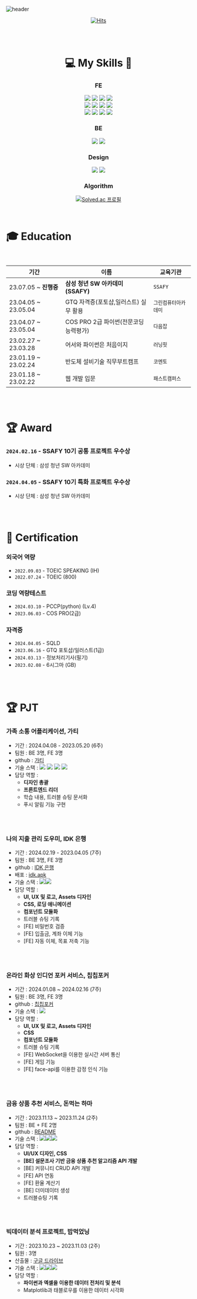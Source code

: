 ![header](https://capsule-render.vercel.app/api?type=waving&color=timeGradient&text=YEBIN👋&animation=twinkling&fontSize=70&fontAlignY=50&fontAlign=50&height=200)


<div align=center>

[![Hits](https://hits.seeyoufarm.com/api/count/incr/badge.svg?url=https%3A%2F%2Fgithub.com%2Fyebin113&count_bg=%23D7D265&title_bg=%23252222&icon=&icon_color=%23E7E7E7&title=hits&edge_flat=false)](https://hits.seeyoufarm.com) <br/>

<br/>
<br/>

# 💻 My Skills 📝 
### FE 
<img src="https://img.shields.io/badge/HTML-E34F26?style=flat&logo=HTML5&logoColor=white"/>
<img src="https://img.shields.io/badge/JavaScript-F7DF1E?style=flat&logo=JavaScript&logoColor=white"/>
<img src="https://img.shields.io/badge/Typescript-3178C6?style=flat&logo=Typescript&logoColor=white"/>
<img src="https://img.shields.io/badge/CSS3-1572B6?style=flat&logo=CSS3&logoColor=white"/>
<br/>
<img src="https://img.shields.io/badge/Vuejs-4FC08D?style=flat&logo=Vue.js&logoColor=white"/>
<img src="https://img.shields.io/badge/React-61DAFB?style=flat&logo=React&logoColor=white"/>
<img src="https://img.shields.io/badge/React Native-61DAFB?style=flat&logo=React&logoColor=black"/>
<img src="https://img.shields.io/badge/Expo-000000?style=flat&logo=Expo&logoColor=white"/>
<br/>
<img src="https://img.shields.io/badge/Firebase-FFCA28?style=flat&logo=firebase&logoColor=black"/>
<img src="https://img.shields.io/badge/Tailwind CSS-06B6D4?style=flat&logo&logo=Tailwind CSS&logoColor=white"/>
<img src="https://img.shields.io/badge/bootstrap-7952B3?style=flat&logo&logo=bootstrap&logoColor=white">
<img src="https://img.shields.io/badge/Sass-CC6699?style=flat&logo=Sass&logoColor=white"/>

### BE
<img src="https://img.shields.io/badge/Django-0C9D58?style=flat&logo=Django&logoColor=white"/>
<img src="https://img.shields.io/badge/sqlite-003B57?style=flat&logo=sqlite&logoColor=white"/>

### Design
<img src="https://img.shields.io/badge/Adobe Illustrator-FF9A00?style=flat&logo=Adobe Illustrator&logoColor=white"/>
<img src="https://img.shields.io/badge/figma-F24E1E?style=flat&logo=figma&logoColor=white"/>

### Algorithm
[![Solved.ac
프로필](http://mazassumnida.wtf/api/generate_badge?boj=ybyb99)](https://solved.ac/ybyb99)

</div>



<br/>

# 🎓 Education
<br/>

|기간|이름|교육기관|
|-|-|-|
| 23.07.05 ~ **진행중** | **삼성 청년 SW 아카데미 (SSAFY)**|`SSAFY`|
|23.04.05 ~ 23.05.04| GTQ 자격증(포토샵,일러스트) 실무 활용 |`그린컴퓨터아카데미`|
|23.04.07 ~ 23.05.04| COS PRO 2급 파이썬(전문코딩능력평가)|`다음잡`|
|23.02.27 ~ 23.03.28| 어서와 파이썬은 처음이지|`러닝핏`|
|23.01.19 ~ 23.02.24 | 반도체 설비기술 직무부트캠프|`코멘토`|
|23.01.18 ~ 23.02.22| 웹 개발 입문|`패스트캠퍼스`|

<br/>
<br/>

# 🏆 Award
### `2024.02.16` - **SSAFY 10기 공통 프로젝트 우수상**
- 시상 단체 : 삼성 청년 SW 아카데미
### `2024.04.05` - **SSAFY 10기 특화 프로젝트 우수상**
- 시상 단체 : 삼성 청년 SW 아카데미

<br/>
<br/>

# 🏅 Certification
### **외국어 역량**
- `2022.09.03` - TOEIC SPEAKING (IH)
- `2022.07.24` - TOEIC (800)


### **코딩 역량테스트**
- `2024.03.10` - PCCP(python) (Lv.4)
- `2023.06.03` - COS PRO(2급)

### **자격증**
- `2024.04.05` - SQLD
- `2023.06.16` - GTQ 포토샵/일러스트(1급)
- `2024.03.13` - 정보처리기사(필기) 
- `2023.02.08` - 6시그마 (GB)

<br/>
<br/>

# 🏆 PJT
### 가족 소통 어플리케이션, 가티
- 기간 : 2024.04.08 - 2023.05.20 (6주)
- 팀원 : BE 3명, FE 3명
- github : [가티](https://github.com/yebin113/Gatee)
- 기술 스택 : <img src="https://img.shields.io/badge/React-61DAFB?style=flat-square&logo=React&logoColor=black"/> <img src="https://img.shields.io/badge/Typescript-3178C6?style=flat-square&logo=Typescript&logoColor=white"/>
<img src="https://img.shields.io/badge/Sass-CC6699?style=flat-square&logo=Sass&logoColor=white"/> <img src="https://img.shields.io/badge/Firebase-FFCA28?style=flat-square&logo=firebase&logoColor=black"/>
- 담당 역할 :
  - **디자인 총괄**
  - **프론트엔드 리더**
  - 학습 내용, 트러블 슈팅 문서화
  - 푸시 알림 기능 구현
  
<br/>
<br/>

### 나의 지출 관리 도우미, IDK 은행
- 기간 : 2024.02.19 - 2023.04.05 (7주)
- 팀원 : BE 3명, FE 3명
- github : [IDK 은행](https://github.com/HTTP501/idk)
- 배포 : [idk.apk](https://drive.google.com/file/d/1Z6WpP71_LZiVNF9-aYQj6VPMxDlaKJQa/view?usp=sharing)
- 기술 스택 : <img src="https://img.shields.io/badge/React Native-61DAFB?style=flat-square&logo&logo=React&logoColor=black"/><img src="https://img.shields.io/badge/Expo-000000?style=flat-square&logo=Expo&logoColor=white"/>
- 담당 역할 :
  - **UI, UX 및 로고, Assets 디자인**
  - **CSS, 로딩 애니메이션**
  - **컴포넌트 모듈화**
  - 트러블 슈팅 기록
  - [FE] 비밀번호 검증 
  - [FE] 입출금, 계좌 이체 기능 
  - [FE] 자동 이체, 목표 저축 기능 
  
<br/>
<br/>

### 온라인 화상 인디언 포커 서비스, 칩칩포커
- 기간 : 2024.01.08 ~ 2024.02.16 (7주)
- 팀원 : BE 3명, FE 3명
- github : [칩칩포커](https://github.com/chipchippoker/chipchippoker)
- 기술 스택 : <img src="https://img.shields.io/badge/Vuejs-4FC08D?style=flat-square&logo=Vue.js&logoColor=white"/>
- 담당 역할 :
  - **UI, UX 및 로고, Assets 디자인**
  - **CSS**
  - **컴포넌트 모듈화**
  - 트러블 슈팅 기록
  - [FE] WebSocket을 이용한 실시간 서버 통신
  - [FE] 게임 기능
  - [FE] face-api를 이용한 감정 인식 기능

<br/>
<br/>

### 금융 상품 추천 서비스, 돈먹는 하마
- 기간 : 2023.11.13 ~ 2023.11.24 (2주)
- 팀원 : BE + FE 2명
- github : [README](https://github.com/yebin113/finprdtrecom)
- 기술 스택 : <img src="https://img.shields.io/badge/Vuejs-4FC08D?style=flat-square&logo=Vue.js&logoColor=white"/><img src="https://img.shields.io/badge/Django-0C9D58?style=flat-square&logo=Django&logoColor=white"/><img src="https://img.shields.io/badge/sqlite-003B57?style=flat-square&logo=sqlite&logoColor=white"/>
- 담당 역할 :
  - **UI/UX 디자인, CSS**
  - **[BE] 설문조사 기반 금융 상품 추천 알고리즘 API 개발**
  - [BE] 커뮤니티 CRUD API 개발
  - [FE] API 연동
  - [FE] 환율 계산기
  - [BE] 더미데이터 생성
  - 트러블슈팅 기록

<br/>
<br/>

### 빅데이터 분석 프로젝트, 밥먹었닝
- 기간 : 2023.10.23 ~ 2023.11.03 (2주)
- 팀원 : 3명
- 산출물 : [구글 드라이브](https://docs.google.com/presentation/d/1NotmtCaq_qCo-7PrHzcuQGNhykIHKxb0/edit?rtpof=true&sd=true)
- 기술 스택 : <img src="https://img.shields.io/badge/Python-3776AB?style=flat-square&logo=Python&logoColor=white"/><img src="https://img.shields.io/badge/Excel-217346?style=flat-square&logo=Excel&logoColor=white"/><img src="https://img.shields.io/badge/Tableau-E97627?style=flat-square&logo=Tableau&logoColor=white"/>
- 담당 역할 :
  - **파이썬과 엑셀을 이용한 데이터 전처리 및 분석**
  - Matplotlib과 태블로우를 이용한 데이터 시각화
  
  

  
